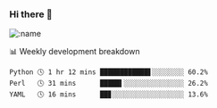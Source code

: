 ### Hi there 👋

<!--
**lv2020/lv2020** is a ✨ _special_ ✨ repository because its `README.md` (this file) appears on your GitHub profile.

Here are some ideas to get you started:

- 🔭 I’m currently working on ...
- 🌱 I’m currently learning ...
- 👯 I’m looking to collaborate on ...
- 🤔 I’m looking for help with ...
- 💬 Ask me about ...
- 📫 How to reach me: ...
- 😄 Pronouns: ...
- ⚡ Fun fact: ...
-->
![:name](https://count.getloli.com/get/@:lv2020)
 <!-- waka-box start -->
📊 Weekly development breakdown
```text
Python 🕓 1 hr 12 mins ████████████▋░░░░░░░░ 60.2%
Perl   🕓 31 mins      █████▍░░░░░░░░░░░░░░░ 26.2%
YAML   🕓 16 mins      ██▊░░░░░░░░░░░░░░░░░░ 13.6%
```
<!-- Powered by https://github.com/YouEclipse/waka-box-go . -->
<!-- waka-box end -->
